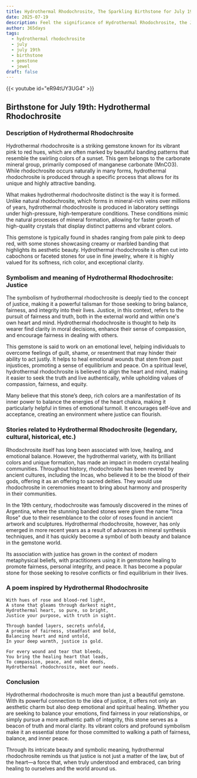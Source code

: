```yaml
---
title: Hydrothermal Rhodochrosite, The Sparkling Birthstone for July 19th
date: 2025-07-19
description: Feel the significance of Hydrothermal Rhodochrosite, the July 19th birthstone symbolizing Justice. Let its beauty and meaning brighten your day.
author: 365days
tags:
  - hydrothermal rhodochrosite
  - july
  - july 19th
  - birthstone
  - gemstone
  - jewel
draft: false
---
```


{{< youtube id="eR94tUY3UG4" >}}

## Birthstone for July 19th: Hydrothermal Rhodochrosite

### Description of Hydrothermal Rhodochrosite

Hydrothermal rhodochrosite is a striking gemstone known for its vibrant pink to red hues, which are often marked by beautiful banding patterns that resemble the swirling colors of a sunset. This gem belongs to the carbonate mineral group, primarily composed of manganese carbonate (MnCO3). While rhodochrosite occurs naturally in many forms, hydrothermal rhodochrosite is produced through a specific process that allows for its unique and highly attractive banding.

What makes hydrothermal rhodochrosite distinct is the way it is formed. Unlike natural rhodochrosite, which forms in mineral-rich veins over millions of years, hydrothermal rhodochrosite is produced in laboratory settings under high-pressure, high-temperature conditions. These conditions mimic the natural processes of mineral formation, allowing for faster growth of high-quality crystals that display distinct patterns and vibrant colors.

This gemstone is typically found in shades ranging from pale pink to deep red, with some stones showcasing creamy or marbled banding that highlights its aesthetic beauty. Hydrothermal rhodochrosite is often cut into cabochons or faceted stones for use in fine jewelry, where it is highly valued for its softness, rich color, and exceptional clarity.

### Symbolism and meaning of Hydrothermal Rhodochrosite: Justice

The symbolism of hydrothermal rhodochrosite is deeply tied to the concept of justice, making it a powerful talisman for those seeking to bring balance, fairness, and integrity into their lives. Justice, in this context, refers to the pursuit of fairness and truth, both in the external world and within one's own heart and mind. Hydrothermal rhodochrosite is thought to help its wearer find clarity in moral decisions, enhance their sense of compassion, and encourage fairness in dealing with others.

This gemstone is said to work on an emotional level, helping individuals to overcome feelings of guilt, shame, or resentment that may hinder their ability to act justly. It helps to heal emotional wounds that stem from past injustices, promoting a sense of equilibrium and peace. On a spiritual level, hydrothermal rhodochrosite is believed to align the heart and mind, making it easier to seek the truth and live authentically, while upholding values of compassion, fairness, and equity.

Many believe that this stone’s deep, rich colors are a manifestation of its inner power to balance the energies of the heart chakra, making it particularly helpful in times of emotional turmoil. It encourages self-love and acceptance, creating an environment where justice can flourish.

### Stories related to Hydrothermal Rhodochrosite (legendary, cultural, historical, etc.)

Rhodochrosite itself has long been associated with love, healing, and emotional balance. However, the hydrothermal variety, with its brilliant colors and unique formation, has made an impact in modern crystal healing communities. Throughout history, rhodochrosite has been revered by ancient cultures, including the Incas, who believed it to be the blood of their gods, offering it as an offering to sacred deities. They would use rhodochrosite in ceremonies meant to bring about harmony and prosperity in their communities.

In the 19th century, rhodochrosite was famously discovered in the mines of Argentina, where the stunning banded stones were given the name "Inca Rose" due to their resemblance to the color of roses found in ancient artwork and sculptures. Hydrothermal rhodochrosite, however, has only emerged in more recent years as a result of advances in mineral synthesis techniques, and it has quickly become a symbol of both beauty and balance in the gemstone world.

Its association with justice has grown in the context of modern metaphysical beliefs, with practitioners using it in gemstone healing to promote fairness, personal integrity, and peace. It has become a popular stone for those seeking to resolve conflicts or find equilibrium in their lives.

### A poem inspired by Hydrothermal Rhodochrosite

```
With hues of rose and blood-red light,  
A stone that gleams through darkest night,  
Hydrothermal heart, so pure, so bright,  
Justice your purpose, with truth in sight.  

Through banded layers, secrets unfold,  
A promise of fairness, steadfast and bold,  
Balancing heart and mind untold,  
In your deep warmth, justice is gold.  

For every wound and tear that bleeds,  
You bring the healing heart that leads,  
To compassion, peace, and noble deeds,  
Hydrothermal rhodochrosite, meet our needs.
```

### Conclusion

Hydrothermal rhodochrosite is much more than just a beautiful gemstone. With its powerful connection to the idea of justice, it offers not only an aesthetic charm but also deep emotional and spiritual healing. Whether you are seeking to balance your emotions, find fairness in your relationships, or simply pursue a more authentic path of integrity, this stone serves as a beacon of truth and moral clarity. Its vibrant colors and profound symbolism make it an essential stone for those committed to walking a path of fairness, balance, and inner peace.

Through its intricate beauty and symbolic meaning, hydrothermal rhodochrosite reminds us that justice is not just a matter of the law, but of the heart—a force that, when truly understood and embraced, can bring healing to ourselves and the world around us.